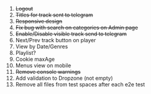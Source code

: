 1. ~~Logout~~
2. ~~Titles for track sent to telegram~~
3. ~~Responsive design~~
4. ~~Fix bug with search on categories on Admin page~~
5. ~~Enable/Disable visible track send to telegram~~
6. Next/Prev track button on player
7. View by Date/Genres
8. Playlist?
9. Cookie maxAge
10. Menus view on mobile
11. ~~Remove console warnings~~
12. Add validation to Dropzone (not empty)
13. Remove all files from test spaces after each e2e test
